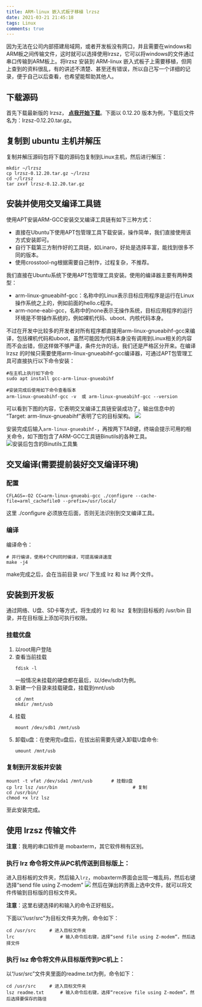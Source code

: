 ```yaml
---
title: ARM-linux 嵌入式板子移植 lrzsz
date: 2021-03-21 21:45:18
tags: Linux
comments: true
---
```


因为无法在公司内部搭建局域网，或者开发板没有网口，并且需要在windows和ARM板之间传输文件，这时就可以选择使用lrzsz，它可以将windows的文件通过串口传输到ARM板上。将lrzsz 安装到 ARM-linux 嵌入式板子上需要移植，但网上查到的资料很乱，有的讲述不清楚、甚至还有错误，所以自己写一个详细的记录，便于自己以后查看，也希望能帮助其他人。

<!-- more -->

## 下载源码

首先下载最新版的 lrzsz， [**点我开始下载**](https://ohse.de/uwe/software/lrzsz.html)。下面以 0.12.20 版本为例，下载后文件名为：lrzsz-0.12.20.tar.gz。

## 复制到 ubuntu 主机并解压

复制并解压源码包将下载的源码包复制到Linux主机，然后进行解压：
```shell
mkdir ~/lrzsz
cp lrzsz-0.12.20.tar.gz ~/lrzsz
cd ~/lrzsz
tar zxvf lrzsz-0.12.20.tar.gz
```

## 安装并使用交叉编译工具链

使用APT安装ARM-GCC安装交叉编译工具链有如下三种方式：

- 直接在Ubuntu下使用APT包管理工具下载安装，操作简单，我们直接使用该方式安装即可。
- 自行下载第三方制作好的工具链，如Linaro，好处是选择丰富，能找到很多不同的版本。
- 使用crosstool-ng根据需要自己制作，过程复杂，不推荐。

我们直接在Ubuntu系统下使用APT包管理工具安装。使用的编译器主要有两种类型：

- arm-linux-gnueabihf-gcc：名称中的Linux表示目标应用程序是运行在Linux操作系统之上的，例如前面的hello.c程序。
- arm-none-eabi-gcc，名称中的none表示无操作系统，目标应用程序的运行环境是不带操作系统的，例如裸机代码、uboot、内核代码本身。

不过在开发中比较多的开发者对所有程序都直接用arm-linux-gnueabihf-gcc来编译，包括裸机代码和uboot，虽然可能因为代码本身没有调用到Linux相关的内容而不会出错，但这样做不够严谨，条件允许的话，我们还是严格区分开来。在编译 lrzsz 的时候只需要使用arm-linux-gnueabihf-gcc编译器，可通过APT包管理工具可直接执行以下命令安装：

```shell
#在主机上执行如下命令
sudo apt install gcc-arm-linux-gnueabihf
```

```shell
#安装完成后使用如下命令查看版本
arm-linux-gnueabihf-gcc -v  或 arm-linux-gnueabihf-gcc --version
```

可以看到下图的内容，它表明交叉编译工具链安装成功了，输出信息中的 “Target: arm-linux-gnueabihf”表明了它的目标架构。
![](https://gitee.com/babbittry321/blogImages/raw/master/img/%E5%BE%AE%E4%BF%A1%E6%88%AA%E5%9B%BE_20210306203223.png)

安装完成后输入`arm-linux-gnueabihf-`，再按两下TAB键，终端会提示可用的相关命令，如下图包含了ARM-GCC工具链Binutils的各种工具。![安装后包含的Binutils工具集](https://gitee.com/babbittry321/blogImages/raw/master/img/Image.png)


## 交叉编译(需要提前装好交叉编译环境)

### 配置

 ```shell
CFLAGS=-O2 CC=arm-linux-gnueabi-gcc ./configure --cache-file=arml_cachefile0 --prefix=/usr/local/
 ```
这里 ./configure 必须放在后面，否则无法识别到交叉编译工具。 

### 编译

编译命令：

```shell
# 并行编译，使用4个CPU同时编译，可提高编译速度
make -j4                              
```

make完成之后，会在当前目录 src/ 下生成 lrz 和 lsz 两个文件。 

## 安装到开发板

通过网络、U盘、SD卡等方式，将生成的 lrz 和 lsz  复制到目标板的 /usr/bin 目录，并在目标版上添加可执行权限。

### 挂载优盘


1. 以root用户登陆
2. 查看当前挂载
    ```shell
    fdisk -l
    ```
    一般情况未挂载的硬盘都在最后，以/dev/sdb1为例。
3. 新建一个目录来挂载硬盘，挂载到mnt/usb
    ```shell
    cd /mnt
    mkdir /mnt/usb
    ```
4. 挂载
    ```shell
    mount /dev/sdb1 /mnt/usb
    ```
5. 卸载u盘：在使用完u盘后，在拔出前需要先键入卸载U盘命令:
    ```shell
    umount /mnt/usb 
    ```

### 复制到开发板并安装

```shell
mount -t vfat /dev/sda1 /mnt/usb       # 挂载U盘
cp lrz lsz /usr/bin                            # 复制
cd /usr/bin/
chmod +x lrz lsz
```

至此安装完成。

## 使用 lrzsz 传输文件

**注意**：我用的串口软件是 mobaxterm，其它软件稍有区别。

### 执行 lrz 命令将文件从PC机传送到目标版上：

进入目标板的文件夹，然后输入`lrz`，mobaxterm界面会出现一堆乱码，然后右键选择“send file using Z-modem”
![](https://gitee.com/babbittry321/blogImages/raw/master/img/20210306211059.png)
然后在弹出的界面上选中文件，就可以将文件传输到目标版的目标文件夹。

**注意**：这里右键选择的和输入的命令正好相反。

下面以“/usr/src”为目标文件夹为例，命令如下：

```shell
cd /usr/src     # 进入目标文件夹
lrc                 # 输入命令后右键，选择“send file using Z-modem”，然后选择文件
```

### 执行 lsz 命令将文件从目标版传到PC机上：

以“/usr/src”文件夹里面的readme.txt为例，命令如下：

```shell
cd /usr/src     # 进入目标文件夹
lsz readme.txt      # 输入命令后右键，选择“receive file using Z-modem”，然后选择要保存的路径
```